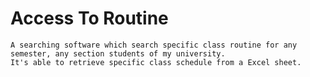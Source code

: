 # Access To Routine

    A searching software which search specific class routine for any semester, any section students of my university. 
    It's able to retrieve specific class schedule from a Excel sheet.
